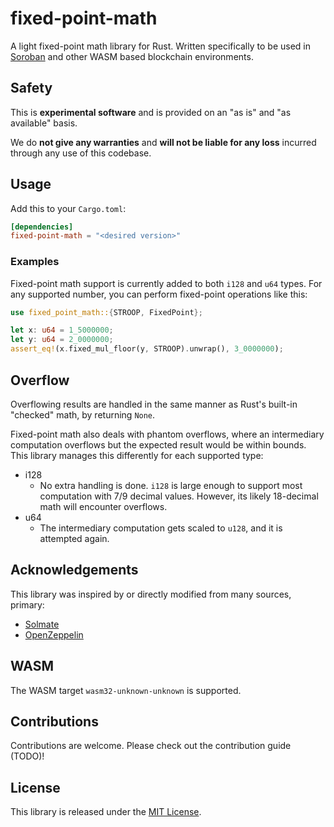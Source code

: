 # fixed-point-math
A light fixed-point math library for Rust. Written specifically to be used in [Soroban](https://soroban.stellar.org/) and other WASM based blockchain environments.

## Safety
This is **experimental software** and is provided on an "as is" and "as available" basis.

We do **not give any warranties** and **will not be liable for any loss** incurred through any use of this codebase.

## Usage
Add this to your `Cargo.toml`:

```toml
[dependencies]
fixed-point-math = "<desired version>"
```

### Examples
Fixed-point math support is currently added to both `i128` and `u64` types. For any supported number, you can perform fixed-point operations like this:

```rust
use fixed_point_math::{STROOP, FixedPoint};

let x: u64 = 1_5000000;
let y: u64 = 2_0000000;
assert_eq!(x.fixed_mul_floor(y, STROOP).unwrap(), 3_0000000);
```

## Overflow
Overflowing results are handled in the same manner as Rust's built-in "checked" math, by returning `None`.

Fixed-point math also deals with phantom overflows, where an intermediary computation overflows but the expected result would be within bounds. This library manages this differently for each supported type:
* i128
    * No extra handling is done. `i128` is large enough to support most computation with 7/9 decimal values. However, its likely 18-decimal math will encounter overflows.
* u64
    * The intermediary computation gets scaled to `u128`, and it is attempted again.

## Acknowledgements
This library was inspired by or directly modified from many sources, primary:
- [Solmate](https://github.com/transmissions11/solmate)
- [OpenZeppelin](https://github.com/OpenZeppelin/openzeppelin-contracts)

## WASM
The WASM target `wasm32-unknown-unknown` is supported.

## Contributions
Contributions are welcome. Please check out the contribution guide (TODO)!

## License
This library is released under the [MIT License](../LICENSE).
